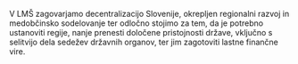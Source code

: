 V LMŠ zagovarjamo decentralizacijo Slovenije, okrepljen regionalni razvoj in medobčinsko sodelovanje ter odločno stojimo za tem, da je potrebno ustanoviti regije, nanje prenesti določene pristojnosti države, vključno s selitvijo dela sedežev državnih organov, ter jim zagotoviti lastne finančne vire.
